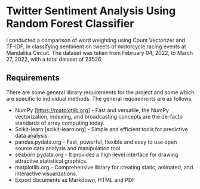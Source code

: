 # Twitter Sentiment Analysis Using Random Forest Classifier

I conducted a comparison of word weighting using Count Vectorizer and TF-IDF, in classifying sentiment on tweets of motorcycle racing events at Mandalika Circuit. The dataset was taken from February 04, 2022, to March 27, 2022, with a total dataset of 23526.

## Requirements
There are some general library requirements for the project and some which are specific to individual methods. The general requirements are as follows.

- NumPy [https://matplotlib.org] - Fast and versatile, the NumPy vectorization, indexing, and broadcasting concepts are the de-facto standards of array computing today.
- Scikit-learn [scikit-learn.org] - Simple and efficient tools for predictive data analysis.
- pandas.pydata.org - Fast, powerful, flexible and easy to use open source data analysis and manipulation tool.
- seaborn.pydata.org - It provides a high-level interface for drawing attractive statistical graphics.
- matplotlib.org - Comprehensive library for creating static, animated, and interactive visualizations.
- Export documents as Markdown, HTML and PDF
